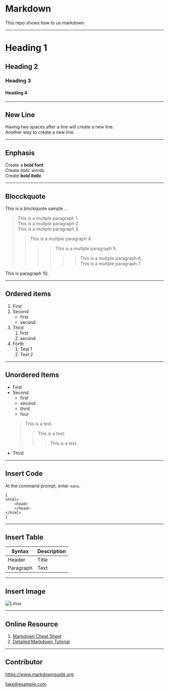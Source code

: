 # Markdown
This repo shows how to us markdown.

---
# Heading 1
## Heading 2
### Heading 3
#### Heading 4

---
## New Line

Having two spaces after a line will create  a new line.  
Another way to create a new line. <br>

---
## Enphasis
Create a **bold font**.  
Create *italic* words.  
Create ***bold italic***.  

---
## Blocckquote

This is a blockquote sample ...

> This is a multple paragraph 1.  
>This is a multple paragraph 2.  
>This is a multple paragraph 3.  
>> This is a multple paragraph 4.  
>> >> This is a multple paragraph 5.  
>> >> >> This is a multple paragraph 6.  
>> This is a multple paragraph 7.  

This is paragraph 10.

---
## Ordered items

1. First
2. Second
    - first
    - second
3. Third
    1. first
    2. second
4. Forth
    1. Test 1
    2. Test 2

---
## Unordered Items

- First
- Second
  - first
  - second
  - third
  - four <br>
  > This is a test.
  >> This is a test.
  >>> This is a test
- Third

---
## Insert Code

At the command prompt, enter `nano`.

```
{
<html>
    <head>
    </head>
</html>
}
```

---
## Insert Table
| Syntax | Description |
| ----------- | ----------- |
| Header | Title |
| Paragraph | Text |
 
---
## Insert Image

![Linux](https://upload.wikimedia.org/wikipedia/commons/thumb/3/35/Tux.svg/800px-Tux.svg.png)

---
## Online Resource
1. [Markdown Cheat Sheet](https://www.markdownguide.org/cheat-sheet/)
2. [Detailed Markdown Tutorial](https://www.markdownguide.org/basic-syntax/#bold)

---
## Contributor
<https://www.markdownguide.org>

<fake@example.com>
